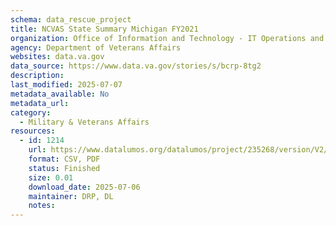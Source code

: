 ```yaml
---
schema: data_rescue_project 
title: NCVAS State Summary Michigan FY2021
organization: Office of Information and Technology - IT Operations and Services (ITOPS)
agency: Department of Veterans Affairs
websites: data.va.gov
data_source: https://www.data.va.gov/stories/s/bcrp-8tg2
description: 
last_modified: 2025-07-07
metadata_available: No
metadata_url: 
category:
  - Military & Veterans Affairs 
resources:
  - id: 1214
    url: https://www.datalumos.org/datalumos/project/235268/version/V2/view
    format: CSV, PDF
    status: Finished
    size: 0.01
    download_date: 2025-07-06
    maintainer: DRP, DL
    notes: 
---
```

